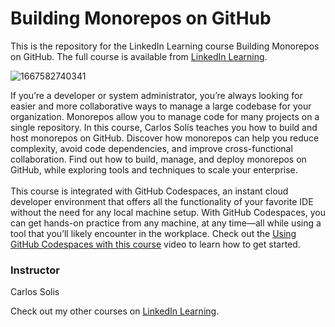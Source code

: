 # Building Monorepos on GitHub 
This is the repository for the LinkedIn Learning course Building Monorepos on GitHub. The full course is available from [LinkedIn Learning][lil-course-url].

![1667582740341](https://user-images.githubusercontent.com/28540243/200745677-590c99d3-98ad-41d5-b3ca-356cf5fb0953.jpeg)

If you’re a developer or system administrator, you’re always looking for easier and more collaborative ways to manage a large codebase for your organization. Monorepos allow you to manage code for many projects on a single repository. In this course, Carlos Solís teaches you how to build and host monorepos on GitHub. Discover how monorepos can help you reduce complexity, avoid code dependencies, and improve cross-functional collaboration. Find out how to build, manage, and deploy monorepos on GitHub, while exploring tools and techniques to scale your enterprise.<br><br>This course is integrated with GitHub Codespaces, an instant cloud developer environment that offers all the functionality of your favorite IDE without the need for any local machine setup. With GitHub Codespaces, you can get hands-on practice from any machine, at any time—all while using a tool that you’ll likely encounter in the workplace. Check out the [Using GitHub Codespaces with this course][gcs-video-url] video to learn how to get started.

### Instructor

Carlos Solis

Check out my other courses on [LinkedIn Learning](https://www.linkedin.com/learning/instructors/carlos-solis?u=104).

[lil-course-url]: https://www.linkedin.com/learning/building-monorepos-on-github-17060348
[lil-thumbnail-url]: https://media.licdn.com/dms/image/D560DAQFhDmiByitrFw/learning-public-crop_675_1200/0/1667582740341?e=1668438000&v=beta&t=Mbmz2SrR_U_gizXahb9kxKcs5eV84DeJLfVhxogjYVY
[gcs-video-url]: https://www.linkedin.com/learning/building-monorepos-on-github-17060348/using-github-codespaces-with-this-course
